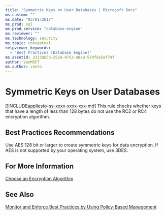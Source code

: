 ```yaml
---
title: "Symmetric Keys on User Databases | Microsoft Docs"
ms.custom: ""
ms.date: "03/01/2017"
ms.prod: sql
ms.prod_service: "database-engine"
ms.reviewer: ""
ms.technology: security
ms.topic: conceptual
helpviewer_keywords: 
  - "Best Practices [Database Engine]"
ms.assetid: 3333ab5b-2518-4753-a0a8-57df5e5af74f
author: VanMSFT
ms.author: vanto
---
```

# Symmetric Keys on User Databases
[!INCLUDE[appliesto-ss-xxxx-xxxx-xxx-md](../../includes/appliesto-ss-xxxx-xxxx-xxx-md.md)]
  This rule checks whether keys that have a length of less than 128 bytes do not use the RC2 or RC4 encryption algorithm.  
  
## Best Practices Recommendations  
 Use AES 128 bit or larger to create symmetric keys for data encryption. If AES is not supported by your operating system, use 3DES.  
  
## For More Information  
 [Choose an Encryption Algorithm](../../relational-databases/security/encryption/choose-an-encryption-algorithm.md)  
  
## See Also  
 [Monitor and Enforce Best Practices by Using Policy-Based Management](../../relational-databases/policy-based-management/monitor-and-enforce-best-practices-by-using-policy-based-management.md)  
  
  
